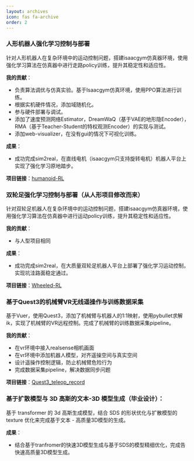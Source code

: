 ```yaml
---
layout: archives
icon: fas fa-archive
order: 2
---
```

### 人形机器人强化学习控制与部署
针对人形机器人在复杂环境中的运动控制问题，搭建isaacgym仿真器环境，使用强化学习算法在仿真器中进行走路policy训练，提升其稳定性和适应性。


**我的贡献**：
- 负责算法调优与仿真实验。基于Isaacgym仿真环境，使用PPO算法进行训练。
- 根据实机硬件情况，添加域随机化。
- 参与硬件部署与调试。
- 添加了速度预测网络Estimator，DreamWaQ（基于VAE的地形隐Encoder），RMA（基于Teacher-Student的特权观测Encoder）的实现与测试。
- 添加web-visualizer，在没有gui的情况下可视化训练。

**成果**：
- 成功完成sim2real，在直线电机（isaacgym只支持旋转电机）机器人平台上实现了强化学习原地踏步。

**项目链接**：[humanoid-RL](https://github.com/Urutoramarin2000/humanoid-rl)


### 双轮足强化学习控制与部署（从人形项目修改而来）
针对双轮足机器人在复杂环境中的运动控制问题，搭建isaacgym仿真器环境，使用强化学习算法在仿真器中进行运动policy训练，提升其稳定性和适应性。

**我的贡献**：
- 与人型项目相同

**成果**：
- 成功完成sim2real，在大质量双轮足机器人平台上部署了强化学习运动控制，实现坑洼路面稳定通过。

**项目链接**：[Wheeled-RL](https://github.com/Urutoramarin2000/wheeled_rl)

### 基于Quest3的机械臂VR无线遥操作与训练数据采集
基于Vuer，使用Quest3，添加了机械臂与机器人的1:1映射，使用pybullet求解ik，实现了机械臂的VR远程控制。完成了机械臂的训练数据采集pipeline。

**我的贡献**：
- 在vr环境中接入realsense相机画面
- 在vr环境中添加机器人模型，对齐遥操空间与真实空间
- 设计遥操作控制逻辑，防止机械臂危险行为
- 完成数据采集pipeline，解决数据同步问题



**项目链接**：[Quest3_teleop_record](https://github.com/Urutoramarin2000/quest3_teleop_record)


### 基于扩散模型与 3D 高斯的文本-3D 模型生成（毕业设计）：
基于 transformer 的 3d 高斯生成模型，结合 SDS 的形状优化与扩散模型的texture 优化来完成基于文本 - 高质量3D模型的生成。

**成果**：
- 结合基于tranfromer的快速3D模型生成与基于SDS的模型精细优化，完成告快速高质量3D模型生成。